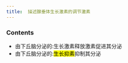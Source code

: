 ```yaml
---
title:  描述腺垂体生长激素的调节激素
--- 
```


### Contents
- 由下丘脑分泌的:生长激素释放激素促进其分泌
- 由下丘脑分泌的:<mark>生长抑素</mark>抑制其分泌
